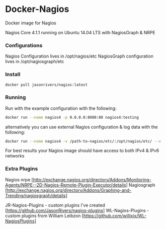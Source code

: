 # Docker-Nagios
Docker image for Nagios

Nagios Core 4.1.1 running on Ubuntu 14.04 LTS with NagiosGraph & NRPE


### Configurations
Nagios Configuration lives in /opt/nagios/etc
NagiosGraph configuration lives in /opt/nagiosgraph/etc

### Install

```sh
docker pull jasonrivers/nagios:latest
```

### Running

Run with the example configuration with the following:

```sh
docker run --name nagios4 -p 0.0.0.0:8080:80 nagios4:testing
```

alternatively you can use external Nagios configuration & log data with the following:

```sh
docker run --name nagios4 -v /path-to-nagios/etc/:/opt/nagios/etc/ --v /path-to-nagios/var:/opt/nagios/etc/ -p 0.0.0.0:8080:80 nagios4:testing
```

For best results your Nagios image should have access to both IPv4 & IPv6 networks 

### Extra Plugins

Nagios nrpe [http://exchange.nagios.org/directory/Addons/Monitoring-Agents/NRPE--2D-Nagios-Remote-Plugin-Executor/details]
Nagiosgraph [http://exchange.nagios.org/directory/Addons/Graphing-and-Trending/nagiosgraph/details]

JR-Nagios-Plugins -  custom plugins I've created [https://github.com/JasonRivers/nagios-plugins]
WL-Nagios-Plugins -  custom plugins from William Leibzon [https://github.com/willixix/WL-NagiosPlugins]


